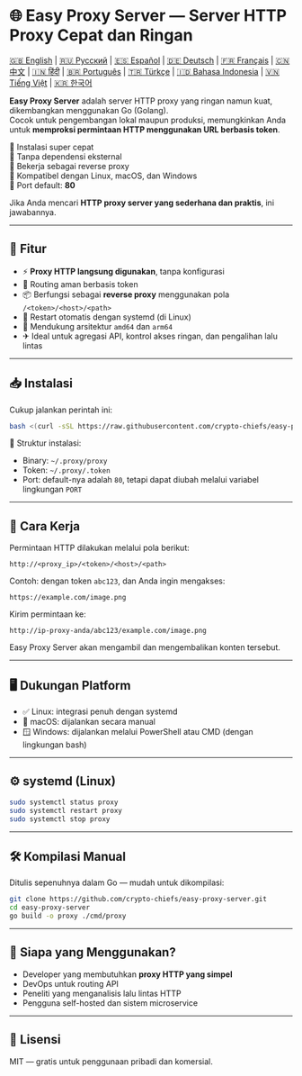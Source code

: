 
# 🌐 Easy Proxy Server — Server HTTP Proxy Cepat dan Ringan

[🇬🇧 English](README.md) | [🇷🇺 Русский](/doc/README.md) | [🇪🇸 Español](/doc/README.es.md) | [🇩🇪 Deutsch](/doc/README.de.md) | [🇫🇷 Français](/doc/README.fr.md) | [🇨🇳 中文](/doc/README.zh.md) | [🇮🇳 हिंदी](/doc/README.hi.md) | [🇧🇷 Português](/doc/README.pt.md) | [🇹🇷 Türkçe](/doc/README.tr.md) | [🇮🇩 Bahasa Indonesia](/doc/README.id.md) | [🇻🇳 Tiếng Việt](/doc/README.vi.md) | [🇰🇷 한국어](/doc/README.ko.md)

**Easy Proxy Server** adalah server HTTP proxy yang ringan namun kuat, dikembangkan menggunakan Go (Golang).  
Cocok untuk pengembangan lokal maupun produksi, memungkinkan Anda untuk **memproksi permintaan HTTP menggunakan URL berbasis token**.

🔹 Instalasi super cepat  
🔹 Tanpa dependensi eksternal  
🔹 Bekerja sebagai reverse proxy  
🔹 Kompatibel dengan Linux, macOS, dan Windows  
🔹 Port default: **80**

Jika Anda mencari **HTTP proxy server yang sederhana dan praktis**, ini jawabannya.

---

## 🚀 Fitur

- ⚡ **Proxy HTTP langsung digunakan**, tanpa konfigurasi
- 🔐 Routing aman berbasis token
- 📦 Berfungsi sebagai **reverse proxy** menggunakan pola `/<token>/<host>/<path>`
- 🔄 Restart otomatis dengan systemd (di Linux)
- 🧊 Mendukung arsitektur `amd64` dan `arm64`
- ✈ Ideal untuk agregasi API, kontrol akses ringan, dan pengalihan lalu lintas

---

## 📥 Instalasi

Cukup jalankan perintah ini:

```bash
bash <(curl -sSL https://raw.githubusercontent.com/crypto-chiefs/easy-proxy-server/master/scripts/build.sh)
```

📂 Struktur instalasi:
- Binary: `~/.proxy/proxy`
- Token: `~/.proxy/.token`
- Port: default-nya adalah `80`, tetapi dapat diubah melalui variabel lingkungan `PORT`

---

## 🧪 Cara Kerja

Permintaan HTTP dilakukan melalui pola berikut:

```
http://<proxy_ip>/<token>/<host>/<path>
```

Contoh: dengan token `abc123`, dan Anda ingin mengakses:

```
https://example.com/image.png
```

Kirim permintaan ke:

```
http://ip-proxy-anda/abc123/example.com/image.png
```

Easy Proxy Server akan mengambil dan mengembalikan konten tersebut.

---

## 🖥 Dukungan Platform

- ✅ Linux: integrasi penuh dengan systemd
- 🍎 macOS: dijalankan secara manual
- 🪟 Windows: dijalankan melalui PowerShell atau CMD (dengan lingkungan bash)

---

## ⚙️ systemd (Linux)

```bash
sudo systemctl status proxy
sudo systemctl restart proxy
sudo systemctl stop proxy
```

---

## 🛠 Kompilasi Manual

Ditulis sepenuhnya dalam Go — mudah untuk dikompilasi:

```bash
git clone https://github.com/crypto-chiefs/easy-proxy-server.git
cd easy-proxy-server
go build -o proxy ./cmd/proxy
```

---

## 💬 Siapa yang Menggunakan?

- Developer yang membutuhkan **proxy HTTP yang simpel**
- DevOps untuk routing API
- Peneliti yang menganalisis lalu lintas HTTP
- Pengguna self-hosted dan sistem microservice

---

## 📄 Lisensi

MIT — gratis untuk penggunaan pribadi dan komersial.
